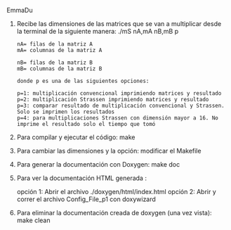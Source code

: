 EmmaDu

1)	Recibe las dimensiones de las matrices que se van a multiplicar desde la terminal de la siguiente manera:
		./mS nA,mA nB,mB p
		
		nA= filas de la matriz A
		mA= columnas de la matriz A
		
		nB= filas de la matriz B
		mB= columnas de la matriz B
		
		donde p es una de las siguientes opciones:
		
		p=1: multiplicación convencional imprimiendo matrices y resultado
		p=2: multiplicación Strassen imprimiendo matrices y resultado
		p=3: comparar resultado de multiplicación convencional y Strassen. Solo se imprimen los resultados
		p=4: para multiplicaciones Strassen con dimensión mayor a 16. No imprime el resultado solo el tiempo que tomó

2)	Para compilar y ejecutar el código: make

3)	Para cambiar las dimensiones y la opción: modificar el Makefile

4)	Para generar la documentación con Doxygen: make doc

5) Para ver la documentación HTML generada :

	opción 1: Abrir el archivo ./doxygen/html/index.html
	opción 2: Abrir y correr el archivo Config_File_p1 con doxywizard
	
6) Para eliminar la documentación creada de doxygen (una vez vista): make clean
